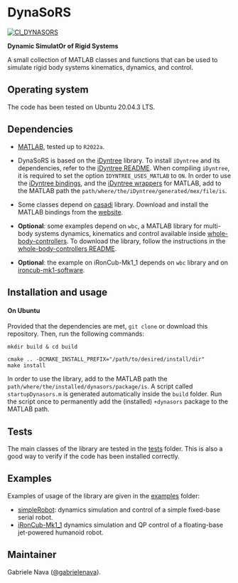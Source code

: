 # DynaSoRS

[![CI_DYNASORS](https://github.com/gabrielenava/DynaSoRS/actions/workflows/ci_dynasors.yml/badge.svg)](https://github.com/gabrielenava/DynaSoRS/actions/workflows/ci_dynasors.yml)

**Dynamic SimulatOr of Rigid Systems**

A small collection of MATLAB classes and functions that can be used to simulate rigid body systems kinematics, dynamics, and control.

## Operating system

The code has been tested on Ubuntu 20.04.3 LTS.

## Dependencies

- [MATLAB](https://it.mathworks.com/products/matlab.html), tested up to `R2022a`.

- DynaSoRS is based on the [iDyntree](https://github.com/robotology/idyntree) library. To install `iDyntree` and its dependencies, refer to the [iDyntree README](https://github.com/robotology/idyntree#installation). When compiling `iDyntree`, it is required to set the option `IDYNTREE_USES_MATLAB` to `ON`. In order to use the [iDyntree bindings](https://github.com/robotology/idyntree/tree/master/bindings/matlab), and the [iDyntree wrappers](https://github.com/robotology/idyntree/tree/master/bindings/matlab/+iDynTreeWrappers) for MATLAB, add to the MATLAB path the `path/where/the/iDyntree/generated/mex/file/is`.

- Some classes depend on [casadi](https://web.casadi.org/) library. Download and install the MATLAB bindings from the [website](https://web.casadi.org/get/).

- **Optional**: some examples depend on `wbc`, a MATLAB library for multi-body systems dynamics, kinematics and control available inside [whole-body-controllers](https://github.com/robotology/whole-body-controllers). To download the library, follow the instructions in the [whole-body-controllers README](https://github.com/robotology/whole-body-controllers/blob/master/README.md#installation-and-usage).

- **Optional**: the example on iRonCub-Mk1_1 depends on `wbc` library and on [ironcub-mk1-software](https://github.com/ami-iit/ironcub-mk1-software).

## Installation and usage

#### On Ubuntu
Provided that the dependencies are met, `git clone` or download this repository. Then, run the following commands:

```
mkdir build & cd build
```
```
cmake .. -DCMAKE_INSTALL_PREFIX="/path/to/desired/install/dir"
make install
```

In order to use the library, add to the MATLAB path the `path/where/the/installed/dynasors/package/is`. A script called `startupDynasors.m` is generated automatically inside the `build` folder. Run the script once to permanently add the (installed) `+dynasors` package to the MATLAB path.

## Tests

The main classes of the library are tested in the [tests](tests) folder. This is also a good way to verify if the code has been installed correctly.

## Examples

Examples of usage of the library are given in the [examples](examples) folder:

- [simpleRobot](examples/simpleRobot): dynamics simulation and control of a simple fixed-base serial robot.
- [iRonCub-Mk1_1](examples/iRonCub-Mk1_1) dynamics simulation and QP control of a floating-base jet-powered humanoid robot.

## Maintainer

Gabriele Nava ([@gabrielenava](https://github.com/gabrielenava)).
